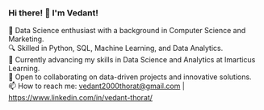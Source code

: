 ### Hi there! 👋 I'm Vedant!

🚀 Data Science enthusiast with a background in Computer Science and Marketing.  
🔍 Skilled in Python, SQL, Machine Learning, and Data Analytics.  
🌱 Currently advancing my skills in Data Science and Analytics at Imarticus Learning.  
🤝 Open to collaborating on data-driven projects and innovative solutions.  
📫 How to reach me: vedant2000thorat@gmail.com | https://www.linkedin.com/in/vedant-thorat/

<!---
Vedant Thorat is a ✨ special ✨ repository because its `README.md` (this file) appears on your GitHub profile.
You can click the Preview link to take a look at your changes.
--->

